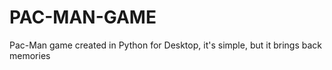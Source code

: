 # PAC-MAN-GAME
Pac-Man game created in Python for Desktop, it's simple, but it brings back memories
